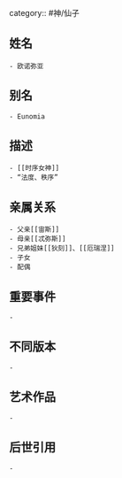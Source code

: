 category:: #神/仙子
## 姓名
	- 欧诺弥亚
## 别名
	- Eunomia
## 描述
	- [[时序女神]]
	- “法度、秩序”
## 亲属关系
	- 父亲[[宙斯]]
	- 母亲[[忒弥斯]]
	- 兄弟姐妹[[狄刻]]、[[厄瑞涅]]
	- 子女
	- 配偶
## 重要事件
	-
## 不同版本
	-
## 艺术作品
	-
## 后世引用
	-
